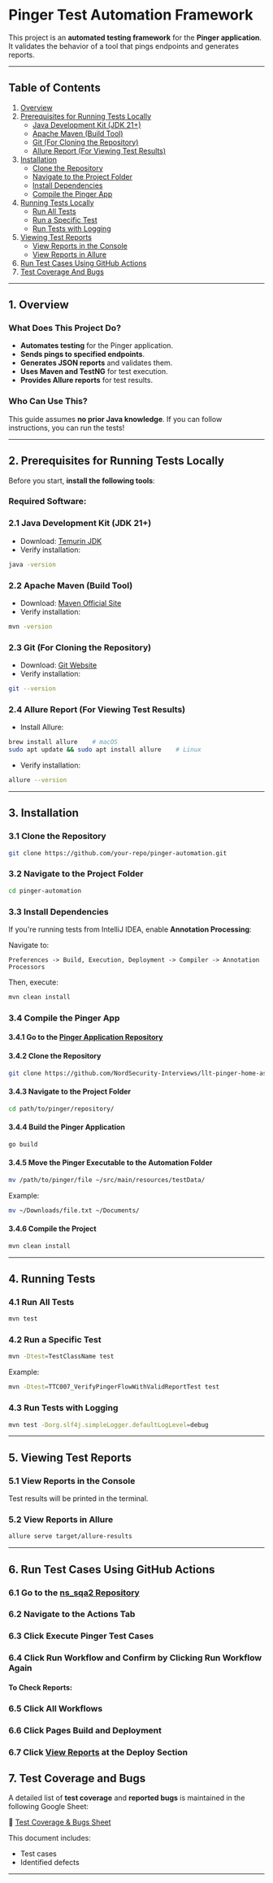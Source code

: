 # Pinger Test Automation Framework

This project is an **automated testing framework** for the **Pinger application**. It validates the behavior of a tool
that pings endpoints and generates reports.

---

## Table of Contents

1. [Overview](#1-overview)
2. [Prerequisites for Running Tests Locally](#2-prerequisites-for-running-tests-locally)
   - [Java Development Kit (JDK 21+)](#21-java-development-kit-jdk-21)
   - [Apache Maven (Build Tool)](#22-apache-maven-build-tool)
   - [Git (For Cloning the Repository)](#23-git-for-cloning-the-repository)
   - [Allure Report (For Viewing Test Results)](#24-allure-report-for-viewing-test-results)
3. [Installation](#3-installation)
   - [Clone the Repository](#31-clone-the-repository)
   - [Navigate to the Project Folder](#32-navigate-to-the-project-folder)
   - [Install Dependencies](#33-install-dependencies)
   - [Compile the Pinger App](#34-compile-the-pinger-app)
4. [Running Tests Locally](#4-running-tests)
   - [Run All Tests](#41-run-all-tests)
   - [Run a Specific Test](#42-run-a-specific-test)
   - [Run Tests with Logging](#43-run-tests-with-logging)
5. [Viewing Test Reports](#5-viewing-test-reports)
   - [View Reports in the Console](#51-view-reports-in-the-console)
   - [View Reports in Allure](#52-view-reports-in-allure)
6. [Run Test Cases Using GitHub Actions](#6-run-test-cases-using-github-actions)
7. [Test Coverage And Bugs](#7-test-coverage-and-bugs)

---

## 1. Overview

### **What Does This Project Do?**

- **Automates testing** for the Pinger application.
- **Sends pings to specified endpoints**.
- **Generates JSON reports** and validates them.
- **Uses Maven and TestNG** for test execution.
- **Provides Allure reports** for test results.

### **Who Can Use This?**

This guide assumes **no prior Java knowledge**. If you can follow instructions, you can run the tests!

---

## 2. Prerequisites for Running Tests Locally

Before you start, **install the following tools**:

### Required Software:

### 2.1 Java Development Kit (JDK 21+)

- Download: [Temurin JDK](https://adoptium.net/en-GB/temurin/releases/?version=21&package=jdk&os=linux)
- Verify installation:

```sh
java -version
```

### 2.2 Apache Maven (Build Tool)

- Download: [Maven Official Site](https://maven.apache.org/)
- Verify installation:

```sh
mvn -version
```

### 2.3 Git (For Cloning the Repository)

- Download: [Git Website](https://git-scm.com/)
- Verify installation:

```sh
git --version
```

### 2.4 Allure Report (For Viewing Test Results)

- Install Allure:

```sh
brew install allure    # macOS
sudo apt update && sudo apt install allure    # Linux
```

- Verify installation:

```sh
allure --version
```

---

## 3. Installation

### 3.1 Clone the Repository

```sh
git clone https://github.com/your-repo/pinger-automation.git
```

### 3.2 Navigate to the Project Folder

```sh
cd pinger-automation
```

### 3.3 Install Dependencies

If you're running tests from IntelliJ IDEA, enable **Annotation Processing**:

Navigate to:

```
Preferences -> Build, Execution, Deployment -> Compiler -> Annotation Processors
```

Then, execute:

```sh
mvn clean install
```

### 3.4 Compile the Pinger App

#### 3.4.1 Go to the [Pinger Application Repository](https://github.com/NordSecurity-Interviews/llt-pinger-home-assignment)

#### 3.4.2 Clone the Repository

```sh
git clone https://github.com/NordSecurity-Interviews/llt-pinger-home-assignment
```

#### 3.4.3 Navigate to the Project Folder

```sh
cd path/to/pinger/repository/
```

#### 3.4.4 Build the Pinger Application

```sh
go build
```

#### 3.4.5 Move the Pinger Executable to the Automation Folder

```sh
mv /path/to/pinger/file ~/src/main/resources/testData/
```

Example:

```sh
mv ~/Downloads/file.txt ~/Documents/
```

#### 3.4.6 Compile the Project
```sh
mvn clean install
```

---

## 4. Running Tests

### 4.1 Run All Tests

```sh
mvn test
```

### 4.2 Run a Specific Test

```sh
mvn -Dtest=TestClassName test
```

Example:

```sh
mvn -Dtest=TTC007_VerifyPingerFlowWithValidReportTest test
```

### 4.3 Run Tests with Logging

```sh
mvn test -Dorg.slf4j.simpleLogger.defaultLogLevel=debug
```

---

## 5. Viewing Test Reports

### 5.1 View Reports in the Console

Test results will be printed in the terminal.

### 5.2 View Reports in Allure

```sh
allure serve target/allure-results
```

---

## 6. Run Test Cases Using GitHub Actions

### 6.1 Go to the [ns_sqa2 Repository](https://github.com/ZeroTull/ns_sqa2)

### 6.2 Navigate to the **Actions** Tab

### 6.3 Click **Execute Pinger Test Cases**

### 6.4 Click **Run Workflow** and Confirm by Clicking **Run Workflow** Again

#### **To Check Reports:**

### 6.5 Click **All Workflows**

### 6.6 Click **Pages Build and Deployment**

### 6.7 Click **[View Reports](https://ZeroTull.github.io/ns_sqa2/)** at the Deploy Section

## 7. Test Coverage and Bugs

A detailed list of **test coverage** and **reported bugs** is maintained in the following Google Sheet:

🔗 [Test Coverage & Bugs Sheet](https://docs.google.com/spreadsheets/d/1n0aArhWWt23icpuaUhhzXYnUWfgkP5NkKgCbRunTQW8/edit?gid=168947223#gid=168947223)

This document includes:

- Test cases
- Identified defects

---

